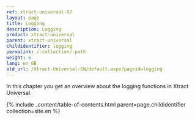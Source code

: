 ```yaml
---
ref: xtract-universal-07
layout: page
title: Logging
description: Logging
product: xtract-universal
parent: xtract-universal
childidentifier: logging
permalink: /:collection/:path
weight: 6
lang: en_GB
old_url: /Xtract-Universal-EN/default.aspx?pageid=logging
---
```


In this chapter you get an overview about the logging functions in Xtract Universal.

{% include _content/table-of-contents.html parent=page.childidentifier collection=site.en %}